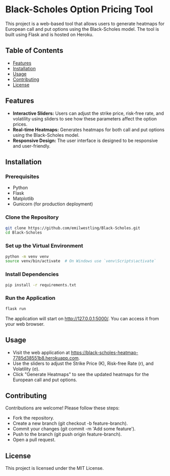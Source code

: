 # Black-Scholes Option Pricing Tool

This project is a web-based tool that allows users to generate heatmaps for European call and put options using the Black-Scholes model. The tool is built using Flask and is hosted on Heroku.

## Table of Contents

- [Features](#features)
- [Installation](#installation)
- [Usage](#usage)
- [Contributing](#contributing)
- [License](#license)

## Features

- **Interactive Sliders:** Users can adjust the strike price, risk-free rate, and volatility using sliders to see how these parameters affect the option prices.
- **Real-time Heatmaps:** Generates heatmaps for both call and put options using the Black-Scholes model.
- **Responsive Design:** The user interface is designed to be responsive and user-friendly.

## Installation

### Prerequisites

- Python
- Flask
- Matplotlib
- Gunicorn (for production deployment)

### Clone the Repository

```bash
git clone https://github.com/emilwestling/Black-Scholes.git
cd Black-Scholes
```

### Set up the Virtual Environment

```bash
python -m venv venv
source venv/bin/activate  # On Windows use `venv\Scripts\activate`
```

### Install Dependencies

```bash
pip install -r requirements.txt
```

### Run the Application

```bash
flask run
```

The application will start on http://127.0.0.1:5000/. You can access it from your web browser.

## Usage

- Visit the web application at https://black-scholes-heatmap-7785d38551b8.herokuapp.com.
- Use the sliders to adjust the Strike Price (K), Risk-free Rate (r), and Volatility (σ).
- Click "Generate Heatmaps" to see the updated heatmaps for the European call and put options.

## Contributing

Contributions are welcome! Please follow these steps:

- Fork the repository.
- Create a new branch (git checkout -b feature-branch).
- Commit your changes (git commit -m 'Add some feature').
- Push to the branch (git push origin feature-branch).
- Open a pull request.

## License

This project is licensed under the MIT License.

